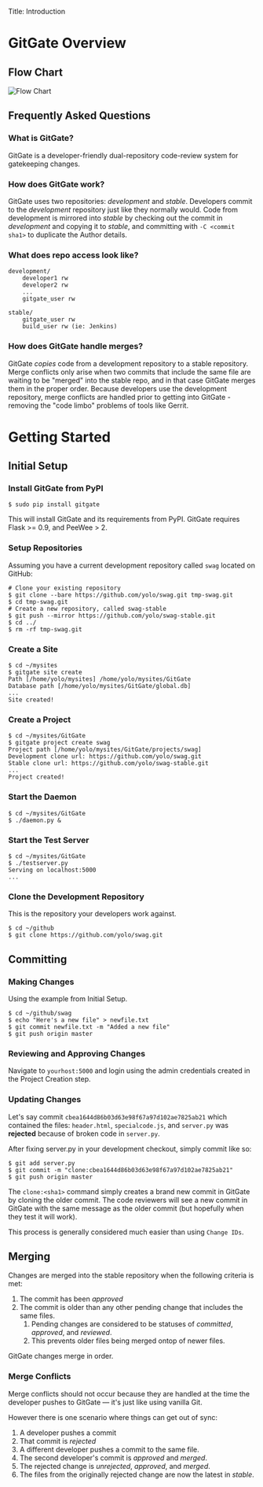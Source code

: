 Title: Introduction

GitGate Overview
================

Flow Chart
----------

![Flow Chart](http://gitgate.nullism.com/uploads/gitgate-flow-basic.png)

Frequently Asked Questions
--------------------------

### What is GitGate? 

GitGate is a developer-friendly dual-repository code-review system for gatekeeping changes.

### How does GitGate work?

GitGate uses two repositories: *development* and *stable*. Developers commit to the *development* 
repository just like they normally would. Code from development is mirrored into *stable*
by checking out the commit in *development* and copying it to *stable*, and committing with `-C <commit sha1>` 
to duplicate the Author details. 

### What does repo access look like? 

    development/
        developer1 rw
        developer2 rw
        ...
        gitgate_user rw

    stable/
        gitgate_user rw
        build_user rw (ie: Jenkins)

### How does GitGate handle merges? 

GitGate *copies* code from a development repository to a stable repository. 
Merge conflicts only arise when two commits that include the same file 
are waiting to be "merged" into the stable repo, and in that case GitGate
merges them in the proper order. Because developers use
the development repository, merge conflicts are handled prior to getting
into GitGate - removing the "code limbo" problems of tools like Gerrit.

Getting Started
===============

Initial Setup
-------------

### Install GitGate from PyPI

    $ sudo pip install gitgate

This will install GitGate and its requirements from PyPI. GitGate
requires Flask >= 0.9, and PeeWee > 2. 

### Setup Repositories

Assuming you have a current development repository called `swag` located
on GitHub:

    # Clone your existing repository
    $ git clone --bare https://github.com/yolo/swag.git tmp-swag.git
    $ cd tmp-swag.git
    # Create a new repository, called swag-stable
    $ git push --mirror https://github.com/yolo/swag-stable.git
    $ cd ../
    $ rm -rf tmp-swag.git
 
### Create a Site

    $ cd ~/mysites
    $ gitgate site create
    Path [/home/yolo/mysites] /home/yolo/mysites/GitGate
    Database path [/home/yolo/mysites/GitGate/global.db]
    ...
    Site created!

### Create a Project

    $ cd ~/mysites/GitGate
    $ gitgate project create swag
    Project path [/home/yolo/mysites/GitGate/projects/swag]
    Development clone url: https://github.com/yolo/swag.git
    Stable clone url: https://github.com/yolo/swag-stable.git
    ... 
    Project created!

### Start the Daemon

    $ cd ~/mysites/GitGate
    $ ./daemon.py &

### Start the Test Server

    $ cd ~/mysites/GitGate
    $ ./testserver.py
    Serving on localhost:5000
    ...

### Clone the Development Repository

This is the repository your developers work against.

    $ cd ~/github
    $ git clone https://github.com/yolo/swag.git

## Committing

### Making Changes

Using the example from Initial Setup.

    $ cd ~/github/swag
    $ echo "Here's a new file" > newfile.txt
    $ git commit newfile.txt -m "Added a new file"
    $ git push origin master

### Reviewing and Approving Changes

Navigate to `yourhost:5000` and login using the admin credentials
created in the Project Creation step.

### Updating Changes

Let's say commit `cbea1644d86b03d63e98f67a97d102ae7825ab21` which contained
the files: `header.html`, `specialcode.js`, and `server.py` was **rejected**
because of broken code in `server.py`.

After fixing server.py in your development checkout, simply commit like so:

    $ git add server.py
    $ git commit -m "clone:cbea1644d86b03d63e98f67a97d102ae7825ab21"
    $ git push origin master

The `clone:<sha1>` command simply creates a brand new commit in GitGate
by cloning the older commit. The code reviewers will see a new commit in GitGate with 
the same message as the older commit (but hopefully when they test it will work).

This process is generally considered much easier than using `Change IDs`.

Merging
-------

Changes are merged into the stable repository when the following criteria is met:

1. The commit has been *approved*
2. The commit is older than any other pending change that includes the same files.
    1. Pending changes are considered to be statuses of *committed*, *approved*, and *reviewed*.
    2. This prevents older files being merged ontop of newer files.

GitGate changes merge in order.

### Merge Conflicts

Merge conflicts should not occur because they are handled at the time
the developer pushes to GitGate &mdash; it's just like using vanilla Git. 

However there is one scenario where things can get out of sync:

1. A developer pushes a commit
2. That commit is *rejected*
3. A different developer pushes a commit to the same file.
4. The second developer's commit is *approved* and *merged*.
5. The rejected change is *unrejected*, *approved*, and *merged*.
6. The files from the originally rejected change are now the latest in *stable*.



